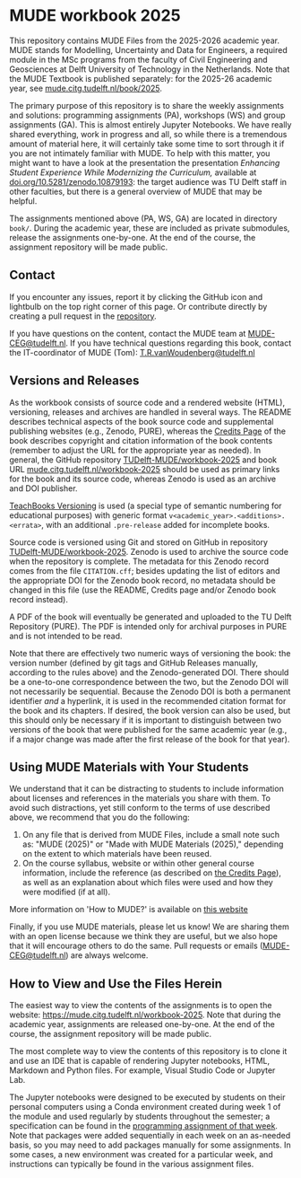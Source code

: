 # MUDE workbook 2025

This repository contains MUDE Files from the 2025-2026 academic year. MUDE stands for Modelling, Uncertainty and Data for Engineers, a required module in the MSc programs from the faculty of Civil Engineering and Geosciences at Delft University of Technology in the Netherlands. Note that the MUDE Textbook is published separately: for the 2025-26 academic year, see [mude.citg.tudelft.nl/book/2025](https://mude.citg.tudelft.nl/book/2025).

The primary purpose of this repository is to share the weekly assignments and solutions: programming assignments (PA), workshops (WS) and group assignments (GA). This is almost entirely Jupyter Notebooks. We have really shared everything, work in progress and all, so while there is a tremendous amount of material here, it will certainly take some time to sort through it if you are not intimately familiar with MUDE. To help with this matter, you might want to have a look at the presentation the presentation _Enhancing Student Experience While Modernizing the Curriculum,_ available at [doi.org/10.5281/zenodo.10879193](https://doi.org/10.5281/zenodo.10879193): the target audience was TU Delft staff in other faculties, but there is a general overview of MUDE that may be helpful.

The assignments mentioned above (PA, WS, GA) are located in directory `book/`. During the academic year, these are included as private submodules, release the assignments one-by-one. At the end of the course, the assignment repository will be made public.

## Contact

If you encounter any issues, report it by clicking the GitHub icon and lightbulb on the top right corner of this page. Or contribute directly by creating a pull request in the [repository](https://github.com/TUDelft-MUDE/book).

If you have questions on the content, contact the MUDE team at MUDE-CEG@tudelft.nl. If you have technical questions regarding this book, contact the IT-coordinator of MUDE (Tom): T.R.vanWoudenberg@tudelft.nl

## Versions and Releases

As the workbook consists of source code and a rendered website (HTML), versioning, releases and archives are handled in several ways. The README describes technical aspects of the book source code and supplemental publishing websites (e.g., Zenodo, PURE), whereas the [Credits Page](https://mude.citg.tudelft.nl/workbook-2025/credits) of the book describes copyright and citation information of the book contents (remember to adjust the URL for the appropriate year as needed). In general, the GitHub repository [TUDelft-MUDE/workbook-2025](https:github.com/TUDelft-MUDE/workbook-2025) and book URL [mude.citg.tudelft.nl/workbook-2025](https://github.com/TUDelft-MUDE/workbook-2025) should be used as primary links for the book and its source code, whereas Zenodo is used as an archive and DOI publisher.

[TeachBooks Versioning](https://teachbooks.io/manual/features/versioning.html) is used (a special type of semantic numbering for educational purposes) with generic format `v<academic_year>.<additions>.<errata>`, with an additional `.pre-release` added for incomplete books.

Source code is versioned using Git and stored on GitHub in repository [TUDelft-MUDE/workbook-2025](https://github.com/TUDelft-MUDE/workbook-2025). Zenodo is used to archive the source code when the repository is complete. The metadata for this Zenodo record comes from the file `CITATION.cff`; besides updating the list of editors and the appropriate DOI for the Zenodo book record, no metadata should be changed in this file (use the README, Credits page and/or Zenodo book record instead).

A PDF of the book will eventually be generated and uploaded to the TU Delft Repository (PURE). The PDF is intended only for archival purposes in PURE and is not intended to be read.

Note that there are effectively two numeric ways of versioning the book: the version number (defined by git tags and GitHub Releases manually, according to the rules above) and the Zenodo-generated DOI. There should be a one-to-one correspondence between the two, but the Zenodo DOI will not necessarily be sequential. Because the Zenodo DOI is both a permanent identifier _and_ a hyperlink, it is used in the recommended citation format for the book and its chapters. If desired, the book version can also be used, but this should only be necessary if it is important to distinguish between two versions of the book that were published for the same academic year (e.g., if a major change was made after the first release of the book for that year).

## Using MUDE Materials with Your Students

We understand that it can be distracting to students to include information about licenses and references in the materials you share with them. To avoid such distractions, yet still conform to the terms of use described above, we recommend that you do the following:

1. On any file that is derived from MUDE Files, include a small note such as: "MUDE (2025)" or "Made with MUDE Materials (2025)," depending on the extent to which materials have been reused.
2. On the course syllabus, website or within other general course information, include the reference (as described on [the Credits Page](https://mude.citg.tudelft.nl/workbook-2025/credits)), as well as an explanation about which files were used and how they were modified (if at all).

More information on 'How to MUDE?' is available on [this website](https://mude.citg.tudelft.nl/teacher)

Finally, if you use MUDE materials, please let us know! We are sharing them with an open license because we think they are useful, but we also hope that it will encourage others to do the same. Pull requests or emails (MUDE-CEG@tudelft.nl) are always welcome.

## How to View and Use the Files Herein

The easiest way to view the contents of the assignments is to open the website: https://mude.citg.tudelft.nl/workbook-2025. Note that during the academic year, assignments are released one-by-one. At the end of the course, the assignment repository will be made public.

The most complete way to view the contents of this repository is to clone it and use an IDE that is capable of rendering Jupyter notebooks, HTML, Markdown and Python files. For example, Visual Studio Code or Jupyter Lab.

The Jupyter notebooks were designed to be executed by students on their personal computers using a Conda environment created during week 1 of the module and used regularly by students throughout the semester; a specification can be found in the [programming assignment of that week](https://github.com/MUDE-2025/PA1.1/blob/main/environment.yml). Note that packages were added sequentially in each week on an as-needed basis, so you may need to add packages manually for some assignments. In some cases, a new environment was created for a particular week, and instructions can typically be found in the various assignment files.
